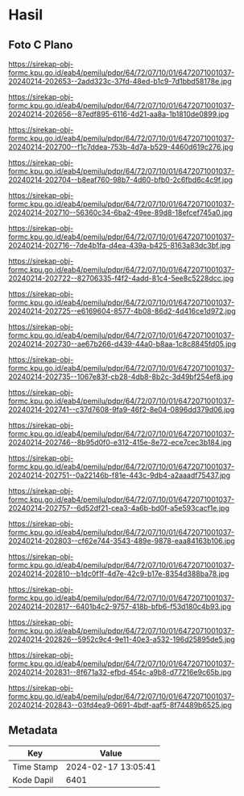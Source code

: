 # Hasil

## Foto C Plano

https://sirekap-obj-formc.kpu.go.id/eab4/pemilu/pdpr/64/72/07/10/01/6472071001037-20240214-202653--2add323c-37fd-48ed-b1c9-7d1bbd58178e.jpg

https://sirekap-obj-formc.kpu.go.id/eab4/pemilu/pdpr/64/72/07/10/01/6472071001037-20240214-202656--87edf895-6116-4d21-aa8a-1b1810de0899.jpg

https://sirekap-obj-formc.kpu.go.id/eab4/pemilu/pdpr/64/72/07/10/01/6472071001037-20240214-202700--f1c7ddea-753b-4d7a-b529-4460d619c276.jpg

https://sirekap-obj-formc.kpu.go.id/eab4/pemilu/pdpr/64/72/07/10/01/6472071001037-20240214-202704--b8eaf760-98b7-4d60-bfb0-2c6fbd6c4c9f.jpg

https://sirekap-obj-formc.kpu.go.id/eab4/pemilu/pdpr/64/72/07/10/01/6472071001037-20240214-202710--56360c34-6ba2-49ee-89d8-18efcef745a0.jpg

https://sirekap-obj-formc.kpu.go.id/eab4/pemilu/pdpr/64/72/07/10/01/6472071001037-20240214-202716--7de4b1fa-d4ea-439a-b425-8163a83dc3bf.jpg

https://sirekap-obj-formc.kpu.go.id/eab4/pemilu/pdpr/64/72/07/10/01/6472071001037-20240214-202722--82706335-f4f2-4add-81c4-5ee8c5228dcc.jpg

https://sirekap-obj-formc.kpu.go.id/eab4/pemilu/pdpr/64/72/07/10/01/6472071001037-20240214-202725--e6169604-8577-4b08-86d2-4d416ce1d972.jpg

https://sirekap-obj-formc.kpu.go.id/eab4/pemilu/pdpr/64/72/07/10/01/6472071001037-20240214-202730--ae67b266-d439-44a0-b8aa-1c8c8845fd05.jpg

https://sirekap-obj-formc.kpu.go.id/eab4/pemilu/pdpr/64/72/07/10/01/6472071001037-20240214-202735--1067e83f-cb28-4db8-8b2c-3d49bf254ef8.jpg

https://sirekap-obj-formc.kpu.go.id/eab4/pemilu/pdpr/64/72/07/10/01/6472071001037-20240214-202741--c37d7608-9fa9-46f2-8e04-0896dd379d06.jpg

https://sirekap-obj-formc.kpu.go.id/eab4/pemilu/pdpr/64/72/07/10/01/6472071001037-20240214-202746--8b95d0f0-e312-415e-8e72-ece7cec3b184.jpg

https://sirekap-obj-formc.kpu.go.id/eab4/pemilu/pdpr/64/72/07/10/01/6472071001037-20240214-202751--0a22146b-f81e-443c-9db4-a2aaadf75437.jpg

https://sirekap-obj-formc.kpu.go.id/eab4/pemilu/pdpr/64/72/07/10/01/6472071001037-20240214-202757--6d52df21-cea3-4a6b-bd0f-a5e593cacf1e.jpg

https://sirekap-obj-formc.kpu.go.id/eab4/pemilu/pdpr/64/72/07/10/01/6472071001037-20240214-202803--cf62e744-3543-489e-9878-eaa84163b106.jpg

https://sirekap-obj-formc.kpu.go.id/eab4/pemilu/pdpr/64/72/07/10/01/6472071001037-20240214-202810--b1dc0f1f-4d7e-42c9-b17e-8354d388ba78.jpg

https://sirekap-obj-formc.kpu.go.id/eab4/pemilu/pdpr/64/72/07/10/01/6472071001037-20240214-202817--6401b4c2-9757-418b-bfb6-f53d180c4b93.jpg

https://sirekap-obj-formc.kpu.go.id/eab4/pemilu/pdpr/64/72/07/10/01/6472071001037-20240214-202826--5952c9c4-9e11-40e3-a532-196d25895de5.jpg

https://sirekap-obj-formc.kpu.go.id/eab4/pemilu/pdpr/64/72/07/10/01/6472071001037-20240214-202831--8f671a32-efbd-454c-a9b8-d77216e9c65b.jpg

https://sirekap-obj-formc.kpu.go.id/eab4/pemilu/pdpr/64/72/07/10/01/6472071001037-20240214-202843--03fd4ea9-0691-4bdf-aaf5-8f74489b6525.jpg


## Metadata

| Key        | Value               |
| ---------- | ------------------- |
| Time Stamp | 2024-02-17 13:05:41 |
| Kode Dapil | 6401                |



